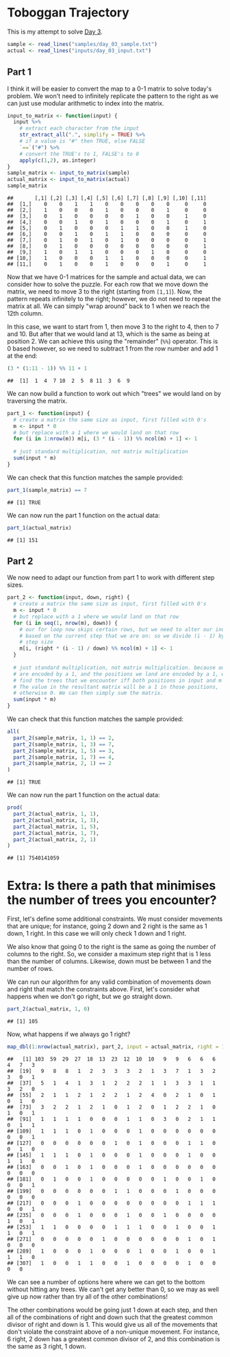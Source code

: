 # Toboggan Trajectory



This is my attempt to solve [Day 3](https://adventofcode.com/2020/day/3).


```r
sample <- read_lines("samples/day_03_sample.txt")
actual <- read_lines("inputs/day_03_input.txt")
```

## Part 1

I think it will be easier to convert the map to a 0-1 matrix to solve today's problem. We won't need to infinitely
replicate the pattern to the right as we can just use modular arithmetic to index into the matrix.


```r
input_to_matrix <- function(input) {
  input %>%
    # extract each character from the input
    str_extract_all(".", simplify = TRUE) %>%
    # if a value is "#" then TRUE, else FALSE
    `==`("#") %>%
    # convert the TRUE's to 1, FALSE's to 0
    apply(c(1,2), as.integer)
}
sample_matrix <- input_to_matrix(sample)
actual_matrix <- input_to_matrix(actual)
sample_matrix
```

```
##       [,1] [,2] [,3] [,4] [,5] [,6] [,7] [,8] [,9] [,10] [,11]
##  [1,]    0    0    1    1    0    0    0    0    0     0     0
##  [2,]    1    0    0    0    1    0    0    0    1     0     0
##  [3,]    0    1    0    0    0    0    1    0    0     1     0
##  [4,]    0    0    1    0    1    0    0    0    1     0     1
##  [5,]    0    1    0    0    0    1    1    0    0     1     0
##  [6,]    0    0    1    0    1    1    0    0    0     0     0
##  [7,]    0    1    0    1    0    1    0    0    0     0     1
##  [8,]    0    1    0    0    0    0    0    0    0     0     1
##  [9,]    1    0    1    1    0    0    0    1    0     0     0
## [10,]    1    0    0    0    1    1    0    0    0     0     1
## [11,]    0    1    0    0    1    0    0    0    1     0     1
```

Now that we have 0-1 matrices for the sample and actual data, we can consider how to solve the puzzle. For each row that
we move down the matrix, we need to move 3 to the right (starting from `[1,1]`). Now, the pattern repeats infinitely to
the right; however, we do not need to repeat the matrix at all. We can simply "wrap around" back to 1 when we reach the
12th column.

In this case, we want to start from 1, then move 3 to the right to 4, then to 7 and 10. But after that we would land at
13, which is the same as being at position 2. We can achieve this using the "remainder" (`%%`) operator. This is 0
based however, so we need to subtract 1 from the row number and add 1 at the end:


```r
(3 * (1:11 - 1)) %% 11 + 1
```

```
##  [1]  1  4  7 10  2  5  8 11  3  6  9
```

We can now build a function to work out which "trees" we would land on by traversing the matrix.


```r
part_1 <- function(input) {
  # create a matrix the same size as input, first filled with 0's
  m <- input * 0
  # but replace with a 1 where we would land on that row
  for (i in 1:nrow(m)) m[i, (3 * (i - 1)) %% ncol(m) + 1] <- 1
  
  # just standard multiplication, not matrix multiplication 
  sum(input * m)
}
```

We can check that this function matches the sample provided:


```r
part_1(sample_matrix) == 7
```

```
## [1] TRUE
```

We can now run the part 1 function on the actual data:


```r
part_1(actual_matrix)
```

```
## [1] 151
```

## Part 2

We now need to adapt our function from part 1 to work with different step sizes.


```r
part_2 <- function(input, down, right) {
  # create a matrix the same size as input, first filled with 0's
  m <- input * 0
  # but replace with a 1 where we would land on that row
  for (i in seq(1, nrow(m), down)) {
    # our for loop now skips certain rows, but we need to alter our index to be
    # based on the current step that we are on: so we divide (i - 1) by the down
    # step size
    m[i, (right * (i - 1) / down) %% ncol(m) + 1] <- 1
  }
  
  # just standard multiplication, not matrix multiplication. because our trees
  # are encoded by a 1, and the positions we land are encoded by a 1, we will
  # find the trees that we encounter iff both positions in input and m are 1.
  # The value in the resultant matrix will be a 1 in those positions,
  # otherwise 0. We can then simply sum the matrix.
  sum(input * m)
}
```

We can check that this function matches the sample provided:


```r
all(
  part_2(sample_matrix, 1, 1) == 2,
  part_2(sample_matrix, 1, 3) == 7,
  part_2(sample_matrix, 1, 5) == 3,
  part_2(sample_matrix, 1, 7) == 4,
  part_2(sample_matrix, 2, 1) == 2
)
```

```
## [1] TRUE
```

We can now run the part 1 function on the actual data:


```r
prod(
  part_2(actual_matrix, 1, 1),
  part_2(actual_matrix, 1, 3),
  part_2(actual_matrix, 1, 5),
  part_2(actual_matrix, 1, 7),
  part_2(actual_matrix, 2, 1)
)
```

```
## [1] 7540141059
```

# Extra: Is there a path that minimises the number of trees you encounter?

First, let's define some additional constraints. We must consider movements that are unique; for instance, going 2 down
and 2 right is the same as 1 down, 1 right. In this case we will only check 1 down and 1 right.

We also know that going 0 to the right is the same as going the number of columns to the right. So, we consider a
maximum step right that is 1 less than the number of columns. Likewise, down must be between 1 and the number of rows.

We can run our algorithm for any valid combination of movements down and right that match the constraints above. First,
let's consider what happens when we don't go right, but we go straight down.


```r
part_2(actual_matrix, 1, 0)
```

```
## [1] 105
```

Now, what happens if we always go 1 right?


```r
map_dbl(1:nrow(actual_matrix), part_2, input = actual_matrix, right = 1)
```

```
##   [1] 103  59  29  27  18  13  23  12  10  10   9   9   6   6   6   4   7   3
##  [19]   9   8   8   1   2   3   3   3   2   1   3   7   1   3   2   3   0   1
##  [37]   5   1   4   1   3   1   2   2   2   1   1   3   3   1   1   3   2   0
##  [55]   2   1   1   2   1   2   2   1   2   4   0   2   1   0   1   0   1   0
##  [73]   3   2   2   1   2   1   0   1   2   0   1   2   2   1   0   1   0   1
##  [91]   1   1   1   1   0   0   0   1   1   0   3   0   2   1   1   0   1   1
## [109]   1   1   1   0   1   0   0   0   1   0   0   0   0   0   0   0   0   1
## [127]   0   0   0   0   0   0   1   0   1   0   0   0   1   1   0   0   1   0
## [145]   1   1   1   0   1   0   0   0   1   0   0   0   1   0   0   1   1   0
## [163]   0   0   1   0   1   0   0   0   1   0   0   0   0   0   0   0   0   0
## [181]   0   1   0   0   1   0   0   0   0   0   1   0   0   1   0   0   0   1
## [199]   0   0   0   0   0   0   1   1   0   0   0   1   0   0   0   0   0   0
## [217]   0   0   0   1   0   0   0   0   0   0   0   0   1   1   1   0   0   1
## [235]   0   0   0   1   0   0   0   1   0   0   1   0   0   0   0   1   0   1
## [253]   1   1   0   0   0   0   1   1   1   0   0   1   0   0   1   1   0   1
## [271]   0   0   0   0   0   1   0   0   0   0   0   0   1   0   1   0   0   0
## [289]   1   0   0   0   1   0   0   0   1   0   0   1   0   0   1   1   1   0
## [307]   1   0   0   1   1   0   0   1   0   0   0   0   1   0   0   0   0
```

We can see a number of options here where we can get to the bottom without hitting any trees. We can't get any better
than 0, so we may as well give up now rather than try all of the other combinations!

The other combinations would be going just 1 down at each step, and then all of the combinations of right and down such
that the greatest common divisor of right and down is 1. This would give us all of the movements that don't violate the
constraint above of a non-unique movement. For instance, 6 right, 2 down has a greatest common divisor of 2, and this
combination is the same as 3 right, 1 down.
